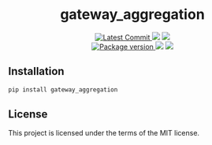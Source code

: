 <h1 align="center">
    <strong>gateway_aggregation</strong>
</h1>
<p align="center">
    <a href="https://github.com/jotacib3/gateway_aggregation" target="_blank">
        <img src="https://img.shields.io/github/last-commit/jotacib3/gateway_aggregation" alt="Latest Commit">
    </a>
        <img src="https://img.shields.io/github/workflow/status/jotacib3/gateway_aggregation/Test">
        <img src="https://img.shields.io/codecov/c/github/jotacib3/gateway_aggregation">
    <br />
    <a href="https://pypi.org/project/gateway_aggregation" target="_blank">
        <img src="https://img.shields.io/pypi/v/gateway_aggregation" alt="Package version">
    </a>
    <img src="https://img.shields.io/pypi/pyversions/gateway_aggregation">
    <img src="https://img.shields.io/github/license/jotacib3/gateway_aggregation">
</p>

## Installation

```bash
pip install gateway_aggregation
```

## License

This project is licensed under the terms of the MIT license.
